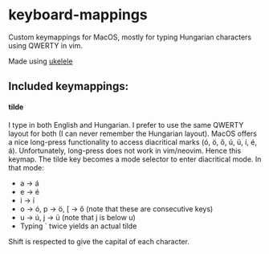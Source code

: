 # keyboard-mappings
Custom keymappings for MacOS, mostly for typing Hungarian characters using QWERTY in vim.

Made using [ukelele](https://software.sil.org/ukelele/)

## Included keymappings:

#### tilde
I type in both English and Hungarian. I prefer to use the same QWERTY layout for both (I can never remember the Hungarian layout). MacOS offers a nice long-press functionality to access diacritical marks (ó, ö, ő, ú, ü, í, é, á).
Unfortunately, long-press does not work in vim/neovim. Hence this keymap. The tilde key becomes a mode selector to enter diacritical mode. In that mode: 
- a -> á
- e -> é
- i -> í
- o -> ó, p -> ö, [ -> ő (note that these are consecutive keys)
- u -> ú, j -> ü (note that j is below u)
- Typing ` twice yields an actual tilde

Shift is respected to give the capital of each character.
